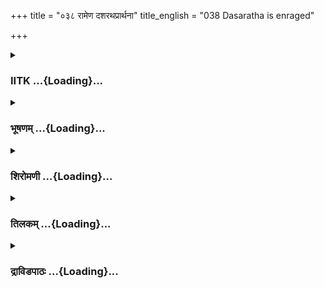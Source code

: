 +++
title = "०३८ रामेण दशरथप्रार्थना"
title_english = "038 Dasaratha is enraged"

+++
<div caption="श्रीराम-हरिसीताराममूर्ति-घनपाठिभ्यां वचनम्" class="audioEmbed" src="https://archive.org/download/Ramayana-recitation-Sriram-harisItArAmamUrti-Ghanapaati-v2/Kanda_2/Kanda_2_AYK-038-_Ramena_Dashratha_Prathana.mp3"></div>

<div class="js_include collapsed" newlevelforh1="3" title="IITK" unfilled url="/purANam/rAmAyaNam/audIchya-pAThaH/iitk/2_ayodhyAkANDam/03-nirgamaH/038_rAmeNa_dasharathaprArthanA.md">
<details><summary><h3>IITK ...{Loading}...</h3></summary>

Rama prays his father to look after his mother with compassion and
regard.



#### श्लोकः
##### मूलम्
तस्यां चीरं वसानायां नाथवत्यामनाथवत्।  
प्रचुक्रोश जनस्सर्वो धिक्त्वां दशरथं त्विति॥2.38.1॥

##### शब्दार्थः
नाथवत्याम् having her husband, तस्याम् that Sita, अनाथवत् like one without a support, चीरम् tattered (bark) garment, वसानायाम् while wearing, सर्वः जनः all the people, त्वाम् about you, धिक् इति 'fie on you', दशरथम् to Dasaratha, प्रचुक्रोश shouted.

##### आङ्ग्लानुवादः
Beholding Sita who was wearing a bark garment, like one without a support, though having a husband, all the people cried bitterly exclaiming O Dasaratha, fie on you.



#### श्लोकः
##### मूलम्
तेन तत्र प्रणादेन दुःखितस्स महीपतिः।  
चिच्छेद जीविते श्रद्धां धर्मे यशसि चात्मनः॥2.38.2॥

##### शब्दार्थः
महीपतिः that Lord of the earth (king), तत्र there, तेन प्रणादेन by that shout, दुःखितः distressed, आत्मनः his own, जीविते in life, धर्मे in righteousness, श्रद्धाम् faith, चिच्छेद broke.

##### आङ्ग्लानुवादः
Hearing that tumult the distressed Dasaratha lost faith in his own life and in his righteousness.



#### श्लोकः
##### मूलम्
स निःश्वस्योष्णमैक्ष्वाक स्तां भार्यामिदमब्रवीत्।  
कैकेयि कुशचीरेण न सीता गन्तुमर्हति॥2.38.3॥

##### शब्दार्थः
सः ऐक्ष्वाकः that descendant of the Ikshvakus (Dasaratha), उष्णम् निःश्वस्य heaving hot sighs, भार्याम् to his wife (Kaikeyi), इदम् these words, अब्रवीत् he spoke, कैकेयी O Kaikeyi, सीता Sita, कुशचीरेण with kusa garment, गन्तुम् to go, नार्हति is not worthy of.

##### आङ्ग्लानुवादः
The descendant of the Ikshvakus (Dasaratha), heaving hot sighs, said to his wife O  
Kaikeyi, Sita does not deserve to go (to the forest) in garment of kusa grass.



#### श्लोकः
##### मूलम्
सुकुमारी च बाला च सततं च सुखोचिता।  
नेयं वनस्य योग्येति सत्यमाह गुरुर्मम॥2.38.4॥

##### शब्दार्थः
सुकुमारी च delicate, बाला च young, सततम् always, सुखोचिता accustomed to comfort, इयम् she, वनस्य to dwell in the forest, न योग्या is not fit, इति thus, मम गुरुः my preceptor, सत्यम् truly, अह said.

##### आङ्ग्लानुवादः
Sita a delicate, young princess accustomed to comforts is not fit to dwell in the forest. This is what my preceptor has truly spoken.



#### श्लोकः
##### मूलम्
इयं हि कस्यापकरोति किञ्चि  
त्तपस्विनी राजवरस्य कन्या।  
या चीरमासाद्य जनस्य मध्ये  
स्थिता विसंज्ञाश्रमणीव काचित्॥2.38.5॥

##### शब्दार्थः
या (सा) Sita, चीरम् bark garment, आसाद्य having received, काचित् obscure one, श्रमणीव like a female ascetic, विसंज्ञा lost senses, जनस्य मध्ये amidst people, स्थिता standing, इयम् this,  राजवरस्य कन्या daughter of the greatest of kings (Janaka), तपस्विनी ascetic, कस्य to whom, किञ्चित् even little, अपकरोति has done harm?

##### आङ्ग्लानुवादः
Sita, daughter of Janaka, the greatest among kings, stands amidst people wearing bark garment like an ascetic with her senses switched off. To whom and what harm has she done?



#### श्लोकः
##### मूलम्
चीराण्यपास्याज्जनकस्य कन्या  
नेयं प्रतिज्ञा मम दत्तपूर्वा।  
यथासुखं गच्छतु राजपुत्री  
वनं समग्रा सह सर्वरत्नैः॥2.38.6॥

##### शब्दार्थः
जनकस्य Janaka's, कन्या daughter, चीराणि bark garments, अपास्य taking off, आत् afterwards, इयम् this,  प्रतिज्ञा promise, मम to me, दत्तपूर्वा न not given earlier, राजपुत्री princess, सर्वरत्नैः सह together with jewels, समग्रा with all needs, वनम् to the forest, यथासुखम् happily, गच्छतु go.

##### आङ्ग्लानुवादः
Let the daughter of Janaka take off her bark garments. This is not the promise I had made to you earlier. Let the princess happily go to the forest adorned with all jewels and with all other necessities.



#### श्लोकः
##### मूलम्
अजीवनार्हेण मया नृशंसा  
कृता प्रतिज्ञा नियमेन तावत्।  
तवया हि बाल्यात् प्रतिपन्नमेतत्  
तन्मां दहेद्वेणुमिवात्मपुष्पम्॥2.38.7॥

##### शब्दार्थः
अजीवनार्हेण unfit to live, मया by me, नियमेन with a vow, नृशंसा cruel, प्रतिज्ञा promise, कृता तावत् has been made, बाल्यात् out of childishness (foolishness), त्वया by you, एतत् this, प्रतिपन्नं हि  was taken, तत् that one, वेणुम् bamboo, आत्मपुष्पम् इव like its own flowers, माम् me, दहेत् should burn.

##### आङ्ग्लानुवादः
By giving this cruel promise through importunity, I have rendered myself unfit to live. This promise was made as a child's play and it (now) destroys me like a bamboo destroyed by its own flowers.



#### श्लोकः
##### मूलम्
रामेण यदि ते पापे किञ्चित्कृतमशोभनम्।  
अपकारः क इह ते वैदेह्या दर्शितोऽधमे॥2.38.8॥

##### शब्दार्थः
पापे O sinful woman, अधमे O wretch, रामेण by Rama, ते to you, किञ्चित् even a little,  अशोभनम् unbecoming, कृतं यदि has been done, वैदेह्या Sita, इह here, ते to you, कः what, अपकारः offence, दर्शितः has been shown.

##### आङ्ग्लानुवादः
O sinful woman O wretch Rama might have done something unbecoming to you, but what offence has Sita committed?



#### श्लोकः
##### मूलम्
मृगीवोत्फुल्लनयना मृदुशीला तपस्वीनी।  
अपकारं कमिह ते करोति जनकात्मजा॥2.38.9॥

##### शब्दार्थः
मृगीव like a doe, उत्फुल्लनयना largeeyed, मृदुशीला of gentle ways, तपस्विनी worthy of compassion, जनकात्मजा daughter of Janaka, इह here, ते to you, कम् अपकारम्  what offence done, करोति is doing?

##### आङ्ग्लानुवादः
What wrong has the daughter of Janaka largeeyed like a doe, so gentle and worthy of compassion done to you?



#### श्लोकः
##### मूलम्
ननु पर्याप्त मेतत्ते पापे रामविवासनम्।  
किमेभिः कृपणैर्भूयः पातकैरपि ते कृतैः॥2.38.10॥

##### शब्दार्थः
पापे O wicked woman, एतत् this, रामविवासनम् the exile of Rama, ते to you, पर्याप्तं ननु is not enough, भूयः still, कृतैः by those committed, कृपणैः by the wretched, एभिः by these, पातकैरपि sins also, ते to you, किम् why?

##### आङ्ग्लानुवादः
Rama's exile, O wicked woman, is enough for you. What are you committing further heinous crimes for?



#### श्लोकः
##### मूलम्
प्रतिज्ञातं मया तावत् त्वयोक्तं देवि शृण्वता।  
रामं यदभिषेकाय त्वमिहागतमब्रवीः॥2.38.11॥

##### शब्दार्थः
देवि O Devi, अभिषेकाय for installation, इह here, आगतम् came, रामम् to Rama, त्वम् you,  अब्रवीः had spoken, त्वया by you, उक्तम् what has been said, शृण्वता being heard, मया by me, तावत् to that extent, प्रतिज्ञातम् has been promised.

##### आङ्ग्लानुवादः
I have heard you, O Devi speaking to Rama when he came here in connection with  
the coronation. I promised you to that extent only.



#### श्लोकः
##### मूलम्
तत्त्वेतत्समतिक्रम्य निरयं गन्तुमिच्छसि।  
मैथिलीमपि या हि त्वमीक्षसे चीरवासिनीम्॥2.38.12॥

##### शब्दार्थः
या त्वं such you, तत् एतत् all that, अतिक्रम्य having exceeded, मैथिलीं अपि even the princess of Mithila (Sita) also, चीरवासिनीं one wearing bark garment, ईक्षसे want to see, निरयं hell, गन्तुं to go, इच्छसि wish.

##### आङ्ग्लानुवादः
Having exceeded all that, you want to behold Sita in bark garment and thereby, wish for hell.



#### श्लोकः
##### मूलम्
इतीव राजा विलपन्महात्मा  
शोकस्य नान्तं स ददर्श किञ्चित्।  
भृशातुरत्वाच्च पपात भूमौ  
तेनैव पुत्रव्यसनेन मग्नः॥2.38.13॥

##### शब्दार्थः
महात्मा noble soul, सः राजा that king, इतीव thus, विलपन् while lamenting, शोकस्य grief's, किञ्चित् even a little, अन्तम् end, न ददर्श could not see, भृशातुरत्वाच्च deeply tormented, तेन  that, पुत्रव्यसनेन एव by separation from son only, मग्नः immersed, भूमौ on the ground,  पपात fell.

##### आङ्ग्लानुवादः
The king could not see any end to his lamentation. Immersed in the grief of separation from his son and deeply tormented, he fell down on the ground.



#### श्लोकः
##### मूलम्
एवं ब्रुवन्तं पितरं रामस्सम्प्रस्थितो वनम्।  
अवाक्छिरसमासीनमिदं वचनमब्रवीत्॥2.38.14॥

##### शब्दार्थः
वनम् to the forest, सम्प्रस्थितः set out to forest, रामः Rama, एवम् in this way, ब्रुवन्तम्  speaking, अवाक्छिरसमम् with bowed head, आसीनम् sitting, पितरम् addressing his father,  
इदं वचनम् these words, अब्रवीत् said.

##### आङ्ग्लानुवादः
Rama who was about to leave for the forest addressed his father who sat with his head bent once againः



#### श्लोकः
##### मूलम्
यं धार्मिक कौशल्या मम माता यशस्विनी।  
वृद्धा चाक्षुद्रशीला च न च त्वां देव गर्हते॥2.38.15॥

##### शब्दार्थः
धार्मिक O righteous one, देव O lord, यशस्विनी illustrious, मम माता my mother, इयम् कौशल्या Kausalya, वृद्धा aged, अक्षुद्रशीला च does not possess meanness of character, त्वाम् you, न च गर्हते does not reproach.

##### आङ्ग्लानुवादः
O righteous father O king my aged and illustrious mother, Kausalya possesses neither a mean character nor does she blame you.



#### श्लोकः
##### मूलम्
मया विहीनां वरद प्रपन्नां शोकसागरम्।  
अदृष्टपूर्वव्यसनां भूयस्सम्मन्तुमर्हसि॥2.38.16॥

##### शब्दार्थः
वरद O bestower of boons, मया with me, विहीनाम् separated, शोकसागरम् ocean of sorrow,  प्रपन्नाम् enter into, अदृष्टपूर्वव्यसनाम् experiencing such unforeseen suffering, भूयः in a greater measure, सम्मन्तुम् to care for her, अर्हसि should.

##### आङ्ग्लानुवादः
O bestower of boons,  separated from me and unaccustomed to suffering, she will be plunged into an unforeseen ocean of sorrow. You should pay her greater attention.



#### श्लोकः
##### मूलम्
पुत्रशोकं यथा नर्च्छेत्त्वया पूज्येन पूजिता।  
मां हि सञ्चिन्तयन्ती सा त्वयि जीवेत्तपस्विनी॥2.38.17॥

##### शब्दार्थः
तपस्विनी one who deserves compassion, सा she, माम् about me, सञ्चिन्तयन्ती while constantly thinking, पुत्रशोकम् grief on account of her son, यथा as, न इच्छेत् does not obtain, पूज्येन venerable, त्वया by you, पूजिता honoured, त्वयि in you, जीवेत् shall live.

##### आङ्ग्लानुवादः
Let her not grieve on account of her son. O venerable father, if she, who deserves compassion is honoured by you, she will live.



#### श्लोकः
##### मूलम्
इमां महेंन्द्रोपम जातगर्धिनीं  
तथा विधातुं जननीं ममार्हसि।  
यथा वनस्थे मयि शोककर्शिता  
न जीवितं न्यस्य यमक्षयं व्रजेत्॥2.38.18॥

##### शब्दार्थः
महेन्द्रोपम equal to Indra, मयि me, वनस्थे staying in the forest, शोककर्शिता emaciated by sorrow, जीवितम् life, न्यस्य having yielded, यथा how, यमक्षयम् abode of Yama, न व्रजेत् will not go, तथा in that way, जातगर्धिनीम् a woman with a possesive feeling,   इमाम् this, मम जननीम् my mother, विधातुम् अर्हसि should do.

##### आङ्ग्लानुवादः
You are powerful like Indra.You should act accordingly so that my mother who has a possesive feeling towards her son should not, due to emaciation go to the abode of Yama after my departure for the forest.  

#### समाप्तिः
 श्रीमद्रामायणे वाल्मीकीय आदिकाव्ये अयोध्याकाण्डे अष्टत्रिंशस्सर्गः॥  
Thus ends the thirtyeighth sarga of Ayodhyakanda of the holy Ramayana, the first epic composed by sage Valmiki.

</details>
</div>
<div class="js_include collapsed" newlevelforh1="3" title="भूषणम्" unfilled url="/purANam/rAmAyaNam/audIchya-pAThaH/TIkA/bhUShaNa_iitk/2_ayodhyAkANDam/03-nirgamaH/038_rAmeNa_dasharathaprArthanA.md">
<details><summary><h3>भूषणम् ...{Loading}...</h3></summary>



तस्यां चीरं वसानायां नाथवत्यामनाथवत् ।  

प्रचुक्रोश जनः सर्वो धिक् त्वां दशरथं त्विति  ॥  २।३८।१  ॥   

तस्यामित्यादि । त्वां धिगिति दशरथं चुक्रोशेत्यर्थः  ॥  २।३८।१  ॥   

  

तेन तत्र प्रणादेन दुःखितः स महीपतिः ।  

चिच्छेद जीविते श्रद्धां धर्मे यशसि चात्मनः  ॥  २।३८।२  ॥   

स निश्वस्योष्णमैक्ष्वाकस्तां भार्यामिदमब्रवीत् ।  

कैकेयि कुशचीरेण न सीता गन्तुमर्हति  ॥  २।३८।३  ॥   

सुकुमारी च बाला च सततं च सुखोचिता ।  

नेयं वनस्य योग्येति सत्यमाह गुरुर्मम  ॥  २।३८।४  ॥   

तेनेति । श्रद्धाम् आदरम्  ॥  २।३८।२४  ॥   

  

इयं हि कस्यापकरोति किंचित् तपस्विनी राजवरस्य कन्या ।  

या चीरमासाद्य जनस्य मध्ये स्थिता विसंज्ञा श्रमणीव काचित्  ॥  २।३८।५  ॥   

इयमिति । तपस्विनी पातिव्रत्यतपोयुक्ता । विसंज्ञा मुग्धा । श्रमणीव
तपस्विनीव । "श्रमु तपसि खेदे च" इति धातुः  ॥  २।३८।५  ॥   

  

चीराण्यपास्याज्जनकस्य कन्या नेयं प्रतिज्ञा मम दत्तपूर्वा ।  

यथासुखं गच्छतु राजपुत्री वनं समग्रा सह सर्वरत्नैः  ॥  २।३८।६  ॥   

चीराणीति । अपास्यात् त्यजतु । इयं प्रतिज्ञा
सीतायाश्चीरधारणपूर्वकवनगमनरूपप्रतिज्ञा । मम मया । तृतीयार्थे षष्ठी ।
समग्रा वस्त्रालङ्कारसम्पूर्णा । सर्वरत्नैः सर्वश्रेष्ठवस्तुभिः  ॥  २।३८।६
 ॥   

  

अजीवनार्हेण मया नृशंसा कृता प्रतिज्ञा नियमेन तावत् ।  

त्वया हि बाल्यात् प्रतिपन्नमेतत्तन्मां दहेद्वेणुमिवात्मपुष्पम्  ॥  २।३८।७
 ॥   

अजीवनार्हेणेति । अजीवनार्हेण्ा जीवनानर्हेण । आसन्नमरणेनेति यावत् । मया,
नृशंसा क्रूरा । प्रतिज्ञा त्वत्प्रार्थितं करिष्यामीति शपथपूर्विका
प्रतिज्ञा । तावत् प्रथमं कृता । त्वया हि दत्तवरद्वयया । बाल्यात्
बालिशत्वात् । एतत् प्रतिज्ञानम् । नियमेन
भरताभिषेकरामविवासनरूपविषयव्यवस्थया । प्रतिपन्नं निश्चितम् । तत्
मत्कृतप्रतिज्ञानम् । आत्मपुष्पं वेणुमिव मां दहेदिति योजना  ॥  २।३८।७  ॥   

  

रामेण यदि ते पापे किञ्चित्कृतमशोभनम् ।  

अपकारः क इह ते वैदेह्या दर्शितो ऽथ मे  ॥  २।३८।८  ॥   

कोपे रामापराधमभ्युपेत्याह--रामेणेति । अशोभनम् अपराधः । इह विवासे ।
दर्शितः सम्पादित इति यावत्  ॥  २।३८।८  ॥   

  

मृगीवोत्फुल्लनयना मृदुशीला तपस्विनी ।  

अपकारं कमिह ते करोति जनकात्मजा  ॥  २।३८।९  ॥   

मृगीति । मृगीवोत्फुल्लनयनेत्यनेन मौग्ध्यमुक्तम् । मृदुशीलेत्यनेन
अपराधभीरुत्वमुक्तम्  ॥  २।३८।९  ॥   

  

ननु पर्याप्तमेतत्ते पापे रामविवासनम् ।  

किमेभिः कृपणैर्भूयः पातकैरपि ते कृतैः  ॥  २।३८।१०  ॥   

नन्विति । पर्याप्तं यावदात्मभावि नरकानुभवायालम्  ॥  २।३८।१०  ॥   

  

प्रतिज्ञातं मया तावत्त्वयोक्तं देवि शृण्वता ।  

रामं यदभिषेकाय त्वमिहागतमब्रवीः  ॥  २।३८।११  ॥   

प्रतिज्ञातमिति । अभिषेकाय इहागतं रामं त्वं यदब्रवीः "सप्त सप्त च वर्षाणि
दण्डकारण्यमाश्रितः । अभिषेकमिमं त्यक्त्वा जटाचीरधरो वस  ॥ " इति यदब्रवीः।
त्वयोक्तं तच्छृण्वता मया। तावत् रामविवासनमात्रमेव प्रतिज्ञातम्, न तु
सीताप्रव्राजनमिति भावः  ॥  २।३८।११  ॥   

  

तत्त्वेतत् समतिक्रम्य निरयं गन्तुमिच्छसि ।  

मैथिलीमपि या हि त्वमीक्षसे चीरवासिनीम्  ॥  २।३८।१२  ॥   

इतीव राजा विपलन् महात्मा शोकस्य नान्तं स ददर्श किंचित् ।  

भृशातुरत्वाच्च पपात भूमौ तेनैव पुत्रव्यसने निमग्नः  ॥  २।३८।१३  ॥   

तदिति । मया प्रतिज्ञातमतिक्रम्य । निरयं नरकं गन्तुमिच्छसि । कुतः ? हि
यस्मात् या त्वं मैथिलीमपि चीरवासिनीमीक्षसे वाञ्छसि  ॥  २।३८।१२१३  ॥   

  

एवं ब्रुवन्तं पितरं रामः संप्रस्थितो वनम् ।  

अवाक्छिरसमासीनमिदं वचनमब्रवीत्  ॥  २।३८।१४  ॥   

एवमिति । सम्प्रस्थितः गन्तुमुद्यतः  ॥  २।३८।१४  ॥   

  

इयं धार्मिक कौसल्या मम माता यशस्विनी ।  

वृद्धा चाक्षुद्रशीला च न च त्वां देव गर्हते  ॥  २।३८।१५  ॥   

मया विहीनां वरद प्रपन्नां शोकसागरम् ।  

अदृष्टपूर्वव्यसनां भूयः सम्मन्तुमर्हसि  ॥  २।३८।१६  ॥   

इयमित्यादि । प्रपन्नां प्राप्ताम् । भूयः अतिशयेन । सम्मन्तुं
सम्मानयितुम् । ज्येष्ठपत्नीत्वेन पूर्वमेव सम्मानिता । अद्य विशेषेण
मद्याञ्चयेति भाव  ॥  २।३८।१५१६  ॥   

  

पुत्रशोकं यथा नर्च्छेत्त्वया पूज्येन पूजिता ।  

मां हि सञ्चिन्तयन्तीयमपि जीवेत्तपस्विनी  ॥  २।३८।१७  ॥   

पुत्रशोकमिति । पुत्रशोकं यथा नर्च्छेत्तथा संमन्तुमर्हसीति पूर्वेण
सम्बन्धः । यद्वा उत्तरेणैवान्वयः । मां सञ्चिन्तयन्तीयं तपस्विनी अपि
जीवेत् यदि जीवेत्तदा त्वया पूजिता सती पुत्रशोकं यथा नर्च्छेन्न
गच्छेत्तथा कुर्वित्यर्थः । न मच्छोकाद्यथा नश्येत्तथा त्वया पूज्येन
पूजिता । मां हि सञ्चिन्तयन्तीयं त्वयि जीवेत्तपस्विनी इत्यपि पाठः ।
पूर्वार्द्धस्य पूर्वेणान्वयः । त्वयि विषये जीवेत् मां चिन्तयन्त्यपि
त्वदुपलालनेन जीवेदित्यर्थः । यद्वा मां सञ्चिन्तयन्ती मच्छोकाद्यथा न
नश्येत्तथा त्वया पूजिता । त्वयि जीवेदित्येकं वाक्यम्  ॥  २।३८।१७  ॥   

  

इमां महेन्द्रोपम जातगर्धिनीं तथा विधातु जननीं ममार्हसि ।  

यथा वनस्थे मयि शोककर्शिता न जीवितं न्यस्य यमक्षयं व्रजेत्  ॥  २।३८।१८
 ॥   

इमामिति । जातगर्धिनीं पुत्रदर्शनकांक्षिणीमित्यर्थः । न्यस्य त्यक्त्वा  ॥ 
२।३८।१८  ॥   

  

इत्यार्षे श्रीरामायणे वाल्मीकीये आदिकाव्ये श्रीमदयोध्याकाण्डे
ऽष्टत्रिंशः सर्गः  ॥  ३८  ॥   

इति श्रीगोविन्द० श्रीरा० पीता० अयो० अष्टत्रिंशः सर्गः  ॥  ३८  ॥   



</details>
</div>
<div class="js_include collapsed" newlevelforh1="3" title="शिरोमणी" unfilled url="/purANam/rAmAyaNam/audIchya-pAThaH/TIkA/shiromaNI_iitk/2_ayodhyAkANDam/03-nirgamaH/038_rAmeNa_dasharathaprArthanA.md">
<details><summary><h3>शिरोमणी ...{Loading}...</h3></summary>



सीताचीरधारणसमयभवजनवृत्तमाह-- तस्यामिति । नाथवत्यां नित्यं
स्वामियुक्तायां तस्यां सीतायां चीरं वसानायां सत्यां त्वां
सर्वसम्मतिविलक्षणसम्मतिदात्रीत्वेन सर्वतो भिन्नां मन्थरां धिगिति सर्वो
जनः दशरथमनाथवत् प्रचुक्रोश कथयामास । अयमन्यपर्यायो ऽदन्तस्त्वशब्दः  ॥ 
२।३८।१  ॥   

  

तेनेति । तेन सर्वजनजनितेन प्रणादेन दुःखितः स महीपतिः आत्मनो धर्मे जीविते
पालने यशसि च श्रद्धामुत्कटेच्छां चिच्छेद जहौ  ॥  २।३८।२  ॥   

  

स इति । उष्णं निःश्वस्य हे कैकेयि कुशचीरेण युक्ता सीता गन्तुं नार्हति
इदं वचनमैक्ष्वाको राजा दशरथस्तां कैकेयीमब्रवीत्  ॥  २।३८।३  ॥   

  

तत्र हेतुं वदन्नाह-- सुकुमारीति । इयं सीता वनस्य योग्या न इति हेतोर्मम
गुरुर्वशिष्ठः सत्यमुचितमाह  ॥  २।३८।४  ॥   

  

नन्वियमपि राक्षसादिवधादौ साहाय्यं कर्तेत्यत आह-- इयमिति । या चीरमासाद्य
प्राप्य विसञ्ज्ञा सञ्ज्ञारहिता काचिच्छ्रमणीव ब्रह्मचारिणीव जनस्य मध्ये
स्थिता सा राजवरस्य जनकस्य पुत्री तपस्विनी नित्यं पातिव्रतरूपतपोयुक्ता
इयं सीता कस्यापि किञ्चिदनिष्टमिति शेषः किं करोति नेत्यर्थः । हिः किमर्थः
"अपकरोति" इति पाठे त्वनिष्टं नाध्याहर्तव्यम्  ॥  २।३८।५  ॥   

  

चीराणीति । अपास्यात् जहातु । तत्र हेतुः यतो दत्तपूर्वा वरप्रदानपूर्विका
इयं सीता चीरधारणविषयिणी मम प्रतिज्ञा न अतः सर्वरत्नैः सह समग्रा
अतिभाग्यवती राजपुत्री यथासुखं सुखमनतिक्रम्य वनं गच्छतु  ॥  २।३८।६  ॥   

  

ननु रामचीरधारणे कुतो नैवं दुःखमित्यत आह-- अतीवनार्हेणेति । अजीवनार्हेण
प्रतिज्ञाभङ्गे जीवनायोग्येन मया त्वया करणभूतया नियमेन यदा याचितासि तदा
दातास्मीति मत्कर्तृकनियमनेन हेतुभूतेन बाल्यादसमये एवमियं  

याचिष्यतीत्येतद्विषयकाज्ञानान्नृशंसा अत्युत्साहभङ्गेन सर्वजनघातिका
अजीवनार्हेण समर्थपुत्रवत्वात्पालनायोग्येन मया तावत्प्रथमं कृता या
प्रतिज्ञा त्वद्याचितं ददामीति प्रतिश्रवणं तत् ततः प्रतिपन्नं प्राप्तम्
एतद्रामचीरधारणजनितसुखमपि दहेत् दहति शोषयतीत्यर्थः । तत्र दृष्टान्तः
आत्मपुष्पं वेणुं वंशमिव एतेन दुःखप्रदत्वे ऽपि तच्चीरधारणस्य
प्रतिज्ञाविषयीभूतत्वादनिवार्यत्वं सूचितम् । हिरप्यर्थे  ॥  २।३८।७  ॥   

  

इदानीं राममात्रस्यैव गमने प्रयोजनमिति बोधयन्नाह-- रामेणेति । यदि यदा
त्वद्वरयाचनानन्तरकाले रामेण हेतुभूतेन अधमे पापे राक्षसे किञ्चित्
राक्षसत्वनिवृत्तिफलकैश्वर्यादित्याजनमशोभनं ते त्वया मया च कृतं प्रमाणतो
निश्चित्तं तदा वैदेह्या कः अपकारः राक्षसापकृतिः दर्शितो निश्चित न को
ऽपीत्यर्थः  ॥  २।३८।८  ॥   

  

इहापि कस्यचिदपकारो ऽनया न कृत इति बोधयन्नाह-- मृगीति । ते तव स्नुषा
जनकात्मजा इह अयोध्यायामपकारं कस्यचिदपकृतिं किं करोति न किमपीत्यर्थः ।
एतेनैतत्सन्निधौ रामो ऽपि न कञ्चन हन्तेति सूचितम् । एतेन तस्या
दयालुत्वातिशयः सूचितः । तेनैतद्गमनं नोचितमिति सूचितम्  ॥  २।३८।९  ॥   

  

सीताविवासने दोषान्तरं वदन्नाह-- नन्विति । एवमनेन प्रकारेण रामविवासनमेव
पापे पापिराक्षसार्थं पर्याप्तं परिपूर्णमतः एभिः कृपणैः कार्पण्यहेतुभिः
अत एव पातकैः पापसम्पादकैः ते कृतैः त्वत्कर्तृकसीताविवासनव्यापारैः किं न
किमपीत्यर्थः  ॥  २।३८।१०  ॥   

  

प्रतिज्ञातमिति । इहागतं राममभिषेकाय इदानीन्तनाभिषेकं निवर्तयितुं
यत्त्वमब्रवीस्तत् त्वयोक्तं श्रृण्वता मया प्रतिज्ञातामङ्गीकृतम्  ॥ 
२।३८।११  ॥   

  

तदिति । मैथिलीं चीरवासिनीं सतीं याहि इति यत्त्वमीक्षसे ईक्षापूर्वकं
कथयसि तदेतत्पूर्वप्रतिज्ञातं समतिक्रम्य निरयममङ्गलं गन्तुं गमयितुं
जनानिति शेषः । किमर्थमिच्छसि । अपि किमर्थमित्यर्थे  ॥  २।३८।१२  ॥   

  

इतीति । भृशातुरत्वाद्धेतोः इत्यनेन प्रकारेण विलपन् राजा शोकस्य अन्तं
निवर्तकं किञ्चिन्न ददर्श अत एव तेन तादृशेन पुत्रव्यसनेन
पुत्रवियोगजनितदुःखेन निमग्नो ऽभिभूतो राजा भूमौ पपात  ॥  २।३८।१३  ॥   

  

एवमिति । वनं सम्प्रस्थितो रामः इदं वचनं पितरमब्रवीत्  ॥  २।३८।१४  ॥   

  

तद्वचनमेवाह-- इयमिति । अक्षुद्रशीला महाशीलविशिष्टेत्यर्थः । त्वां न
गर्हते मद्वियोगहेतुत्वबुद्ध्या न निन्दति ज्ञाताभिप्रायत्वादिति
तात्पर्यम्  ॥  २।३८।१५  ॥   

  

मयेति । हे वरद अदृष्टपूर्वव्यसनां मया विहीनामत एव शोकसागरं प्रपन्नां
प्राप्तां निमग्नामित्यर्थः । कौसल्यां भूयो ऽधिकं सम्मन्तुमर्हसि  ॥ 
२।३८।१६  ॥   

  

इमामिति । हे महेन्द्रोपम जातगर्धिनीं निरन्तरमद्दर्शनविषयकातिशयेच्छावतीं
मम जननीं वनस्थे मयि शोककर्शिता सती जीवितं स्वपरिकरपालनं न्यस्य परित्यज्य
यमक्षयं कालागम्यमप्रकटसाकेतमित्यर्थः । यथा न व्रजेत्तथा विधातुं
त्वमर्हसि  ॥  २।३८।१७  ॥   

  

इति श्रीमद्वाल्मीकीयरामायणव्याख्याने रामायणशिरोमणावयोध्याकाण्डे
ऽष्टात्रिंशः सर्गः  ॥  २।३८  ॥   

  

  



</details>
</div>
<div class="js_include collapsed" newlevelforh1="3" title="तिलकम्" unfilled url="/purANam/rAmAyaNam/audIchya-pAThaH/TIkA/tilaka_iitk/2_ayodhyAkANDam/03-nirgamaH/038_rAmeNa_dasharathaprArthanA.md">
<details><summary><h3>तिलकम् ...{Loading}...</h3></summary>



तस्यामिति । तद्वरानन्तर्गतायामीदृशमनिष्टव्यवहारमनिवारयंस्तूष्णीं
तिष्ठतीति जनाक्रोशः  ॥  २।३८।१  ॥   

  

तेन प्रणादेन जनाक्रोशेन तां भार्यां कैकेयीम्  ॥  २।३८।२,३  ॥   

  

वनस्य वनगमनयोग्यचीरस्य कस्यापि किंचित्करोति काकुः अपि तु नेत्यर्थः ।
किंचिद्राज्यप्रतिबन्धादि विसंज्ञा अपरिचिता ऽशक्यार्थानुष्ठानप्रसङ्गतः
प्राप्तमोहा श्रमणीव भिक्षुकीव  ॥  २।३८।४  ॥   

  

अपास्यात्त्यजतु इयं प्रतिज्ञा चीरवासीनी सीता वनं यात्विति त्वदीया
प्रतिज्ञा न मम दत्तपूर्वा न मया पूर्वमनुभूता वरदानसमये अतो यथासुखं
गच्छत्वित्यन्वयः  ॥  २।३८।५  ॥   

  

अजीवनार्हेण मुमूर्षुणा अनेन मतिभ्रंशः सूच्यते नृशंसातिक्रूरा प्रतिज्ञा
रामवनवासविषया नियमेन शपथपूर्वं सा तावत्कृता यदेतद्धि यतो ऽधिकं
सीताचीरग्रहणं त्वया प्रतिपन्नमारब्धं तद्बाल्यादज्ञानादेव नात्र ते
सामर्थ्यं तस्माद्वेणुमात्मपुष्पमिव त्वत्कृतातिप्रवृत्तिस्त्वां मा
दहेन्मा नाशयतु, यद्वा एषा तव  

प्रवृत्तिस्तव वैधव्यप्राप्तये मां दहेन्नाशयेत्  ॥  २।३८।६  ॥   

  

अशोभनमपराधः वैदेह्या ते को ऽपकारश्चीरग्रहणपूर्वकवनवासप्रयोजनको दर्शितः  

संपादितः  ॥  २।३८।७,८  ॥   

  

ते तव एवं रामविवासनं चीरादिवैशिष्ट्येन रामवनगमनं पर्याप्तं
सकलनरकानुभवायालं ते त्वया कृतैरेभिरपि कृपणैरनिर्वाच्यदुःखप्रदेः
सीताप्रव्राजनादिरूपैः पातकैः किं किमनुभविष्यसि वा न जानामीति शेषः  ॥ 
२।३८।९ ॥   

  

अभिषेकाय मया कृतनिश्चयं प्रश्चात्तत्प्रतिबन्धे त्वया कृते
मत्प्रेरणयेहागतं रामं प्रति  

यत्त्वमब्रवीर्जटाचीरधरो वनं गच्छेति तत्त्वयोक्तं शृण्वता मया तावदेव
प्रतिज्ञातं तथास्त्वित्यनुमतं न तु सीताप्रव्राजनादि  ॥  २।३८।१०  ॥   

  

एतत्स्वोक्तं तदतिक्रम्याधिकार्थे प्रवृत्तत्वान्निरयं गन्तुमर्हसि । को
ऽत्र मे ऽतिक्रमो ऽत आह-- मैथिलीमिति । ईक्षसे वाञ्छसि "स एक्षत बहु स्यां
प्रजायेय" इत्यादाविच्छार्थस्येक्षतेर्दर्शनात्  ॥  २।३८।११  ॥   

  

एवं ब्रुवन्तं सीता यथासुखं गच्छत्विति ब्रुवन्तं संप्रस्थित एवं वादात्तया
सहगमने कृतानुमतिकत्वात्तया गन्तुं प्रवृत्तः  ॥  २।३८।१२  ॥   

  

न च गर्हते त्वदाज्ञया मयि वनं गच्छत्यपीति शेषः । सत्यरक्षणं धर्म इति
ज्ञात्वेति भावः  ॥  २।३८।१३  ॥   

  

प्रपन्नां प्राप्तां भूयः संमन्तुं प्रधानपत्नीत्वात्क्रियमाणसंमानामपि
भूयो ऽधिकं संमन्तुमर्हसि संमन्तुं तस्याः समानं कर्तुं मत्प्रार्थनयेति
शेषः  ॥  २।३८।१४  ॥   

  

जातगर्धिनीं त्वत्समीपे जातो मद्दर्शनविषयो गर्धो ऽभिलाषो यस्यास्तां
न्यस्य त्यक्त्वा  ॥  २।३८।१५  ॥   

  

इति श्रीरामाभिरामे श्रीरामीये रामायणतिलके वाल्मीकीय आदिकाव्ये
ऽयोध्याकाण्डे ऽष्टात्रिंशः सर्गः  ॥  २।३८  ॥   

  

  



</details>
</div>
<div class="js_include collapsed" newlevelforh1="3" title="द्राविडपाठः" unfilled url="/purANam/rAmAyaNam/drAviDapAThaH/2_ayodhyAkANDam/03-nirgamaH/038_rAmeNa_dasharathaprArthanA.md">
<details><summary><h3>द्राविडपाठः ...{Loading}...</h3></summary>



  
तस्यां चीरं वसानायां नाथवत्यामनाथवत्।  
प्रचुक्रोश जनः सर्वो धिक् त्वां दशरथं त्विति ॥ 2.38.1 ॥   
तेन तत्र प्रणादेन दुःखितः स महीपतिः।  
चिच्छेद जीविते श्रद्धां धर्मे यशसि चात्मनः ॥ 2.38.2 ॥   
स निश्वस्योष्णमैक्ष्वाकस्तां भार्यामिदमब्रवीत्।  
कैकेयि कुशचीरेण न सीता गन्तुमर्हति ॥ 2.38.3 ॥   
सुकुमारी च बाला च सततं च सुखोचिता।  
नेयं वनस्य योग्येति सत्यमाह गुरुर्मम ॥ 2.38.4 ॥   
इयं हि कस्यापकरोति किञ्चित् तपस्विनी राजवरस्य कन्या।  
या चीरमासाद्य जनस्य मध्ये स्थिता विसञ्ज्ञा श्रमणीव काचित् ॥ 2.38.5 ॥   
चीराण्यपास्याज्जनकस्य कन्या नेयं प्रतिज्ञा मम दत्तपूर्वा।  
यथासुखं गच्छतु राजपुत्री वनं समग्रा सह सर्वरत्नैः ॥ 2.38.6 ॥   
अजीवनार्हेण मया नृशंसा कृता प्रतिज्ञा नियमेन तावत्।  
त्वया हि बाल्यात् प्रतिपन्नमेतत्तन्मां दहेद्वेणुमिवात्मपुष्पम् ॥ 2.38.7 ॥   
रामेण यदि ते पापे किञ्चित्कृतमशोभनम्।  
अपकारः क इह ते वैदेह्या दर्शितोऽथ मे ॥ 2.38.8 ॥   
मृगीवोत्फुल्लनयना मृदुशीला तपस्विनी।  
अपकारं कमिह ते करोति जनकात्मजा ॥ 2.38.9 ॥   
ननु पर्याप्तमेतत्ते पापे रामविवासनम्।  
किमेभिः कृपणैर्भूयः पातकैरपि ते कृतैः ॥ 2.38.10 ॥   
प्रतिज्ञातं मया तावत्त्वयोक्तं देवि शृण्वता।  
रामं यदभिषेकाय त्वमिहागतमब्रवीः ॥ 2.38.11 ॥   
तत्त्वेतत् समतिक्रम्य निरयं गन्तुमिच्छसि।  
मैथिलीमपि या हि त्वमीक्षसे चीरवासिनीम् ॥ 2.38.12 ॥   
इतीव राजा विपलन् महात्मा शोकस्य नान्तं स ददर्श किञ्चित्।  
भृशातुरत्वाच्च पपात भूमौ तेनैव पुत्रव्यसने निमग्नः ॥ 2.38.13 ॥   
एवं ब्रुवन्तं पितरं रामः सम्प्रस्थितो वनम्।  
अवाक्छिरसमासीनमिदं वचनमब्रवीत् ॥ 2.38.14 ॥   
इयं धार्मिक कौसल्या मम माता यशस्विनी।  
वृद्धा चाक्षुद्रशीला च न च त्वां देव गर्हते ॥ 2.38.15 ॥   
मया विहीनां वरद प्रपन्नां शोकसागरम्।  
अदृष्टपूर्वव्यसनां भूयः सम्मन्तुमर्हसि ॥ 2.38.16 ॥   
पुत्रशोकं यथा नर्च्छेत्त्वया पूज्येन पूजिता।  
मां हि सञ्चिन्तयन्तीयमपि जीवेत्तपस्विनी ॥ 2.38.17 ॥   
इमां महेन्द्रोपम जातगर्धिनीं तथा विधातु जननीं ममार्हसि।  
यथा वनस्थे मयि शोककर्शिता न जीवितं न्यस्य यमक्षयं व्रजेत् ॥ 2.38.18 ॥   

</details>
</div>
